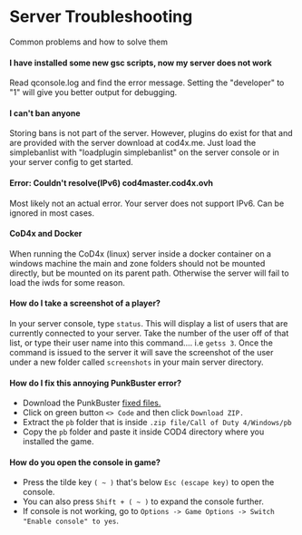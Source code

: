 # Server Troubleshooting

Common problems and how to solve them

#### I have installed some new gsc scripts, now my server does not work

Read qconsole.log and find the error message. Setting the "developer" to "1" will give you better output for debugging.

#### I can't ban anyone

Storing bans is not part of the server. However, plugins do exist for that and are provided with the server download at cod4x.me. Just load the simplebanlist with "loadplugin simplebanlist" on the server console or in your server config to get started.

#### Error: Couldn't resolve\(IPv6\) cod4master.cod4x.ovh

Most likely not an actual error. Your server does not support IPv6. Can be ignored in most cases.

#### CoD4x and Docker

When running the CoD4x \(linux\) server inside a docker container on a windows machine the main and zone folders should not be mounted directly, but be mounted on its parent path. Otherwise the server will fail to load the iwds for some reason.

#### How do I take a screenshot of a player? 

In your server console, type `status`. This will display a list of users that are currently connected to your server. Take the number of the user off of that list, or type their user name into this command.... i.e `getss 3`. Once the command is issued to the server it will save the screenshot of the user under a new folder called `screenshots` in your main server directory. 

#### How do I fix this annoying PunkBuster error?
- Download the PunkBuster [fixed files.](https://github.com/promod/CoD-PunkBuster-Files)
- Click on green button `<> Code` and then click `Download ZIP.`
- Extract the `pb` folder that is inside `.zip file/Call of Duty 4/Windows/pb` 
- Copy the `pb` folder and paste it inside COD4 directory where you installed the game.

#### How do you open the console in game?
- Press the tilde key `( ~ )` that's below `Esc (escape key)` to open the console.
- You can also press `Shift + ( ~ )` to expand the console further.
- If console is not working, go to `Options -> Game Options -> Switch "Enable console" to yes`.
